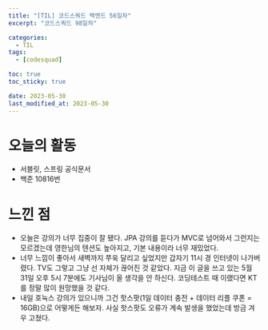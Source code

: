 ```yaml
---
title: "[TIL] 코드스쿼드 백엔드 56일차"
excerpt: "코드스쿼드 98일차"

categories:
  - TIL
tags:
  - [codesquad]

toc: true
toc_sticky: true

date: 2023-05-30
last_modified_at: 2023-05-30
---
```


# 오늘의 활동

- 서블릿, 스프링 공식문서
- 백준 10816번

# 느낀 점

- 오늘은 강의가 너무 집중이 잘 됐다. JPA 강의를 듣다가 MVC로 넘어와서 그런지는 모르겠는데 영한님의 텐션도 높아지고, 기본 내용이라 너무 재밌었다.
- 너무 느낌이 좋아서 새벽까지 쭈욱 달리고 싶었지만 갑자기 11시 경 인터넷이 나가버렸다. TV도 그렇고 그냥 선 자체가 끊어진 것 같았다. 지금 이 글을 쓰고 있는 5월 31일 오후 5시 7분에도 기사님이 올 생각을 안 하신다. 코딩테스트 때 이랬다면 KT를 정말 많이 원망했을 것 같다.
- 내일 호눅스 강의가 있으니까 그건 핫스팟(1일 데이터 충전 + 데이터 리플 쿠폰 = 16GB)으로 어떻게든 해보자. 사실 핫스팟도 오류가 계속 발생을 했었는데 방금 겨우 고쳤다.